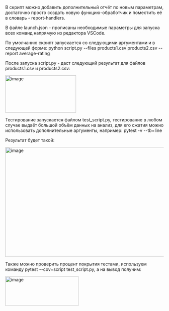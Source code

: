 В скрипт можно добавить дополнительный отчёт по новым параметрам, достаточно просто создать новую функцию-обработчик и поместить её в словарь - report-handlers.

В файле launch.json - прописаны необходимые параметры для запуска всех команд напрямую из редактора VSCode.

По умолчанию скрипт запускается со следующими аргументами и в следующей форме: python script.py --files products1.csv products2.csv --report average-rating

После запуска script.py - даст следующий результат для файлов products1.csv и products2.csv:

<img width="225" height="119" alt="image" src="https://github.com/user-attachments/assets/a3fada9e-f12d-4524-b9d8-2fd1f8f8da84" />

Тестирование запускается файлом test_script.py, тестирование в любом случае выдаёт большой объём данных на анализ, для его сжатия можно использовать дополнительные аргументы, например:
pytest -v --tb=line

Результат будет такой:

<img width="1484" height="350" alt="image" src="https://github.com/user-attachments/assets/266db6fa-6705-475c-88c3-aa932d4fbd02" />

Также можно проверить процент покрытия тестами, используем команду pytest --cov=script test_script.py, а на вывод получим: 

<img width="233" height="94" alt="image" src="https://github.com/user-attachments/assets/989a1138-8671-4140-9ffa-35576b02b1f0" />
